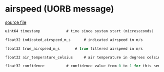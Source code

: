 # airspeed (UORB message)



[source file](https://github.com/PX4/PX4-Autopilot/blob/master/msg/airspeed.msg)

```c
uint64 timestamp			# time since system start (microseconds)

float32 indicated_airspeed_m_s		# indicated airspeed in m/s

float32 true_airspeed_m_s		# true filtered airspeed in m/s

float32 air_temperature_celsius		# air temperature in degrees celsius, -1000 if unknown

float32 confidence			# confidence value from 0 to 1 for this sensor

```
